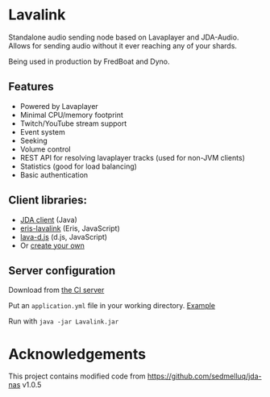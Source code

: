 # Lavalink
Standalone audio sending node based on Lavaplayer and JDA-Audio.
Allows for sending audio without it ever reaching any of your shards.

Being used in production by FredBoat and Dyno.

## Features
* Powered by Lavaplayer
* Minimal CPU/memory footprint
* Twitch/YouTube stream support
* Event system
* Seeking
* Volume control
* REST API for resolving lavaplayer tracks (used for non-JVM clients)
* Statistics (good for load balancing)
* Basic authentication

## Client libraries:
* [JDA client](https://github.com/Frederikam/Lavalink/tree/master/LavalinkClient) (Java)
* [eris-lavalink](https://github.com/briantanner/eris-lavalink) (Eris, JavaScript)
* [lava-d.js](https://github.com/untocodes/lava-d.js) (d.js, JavaScript)
* Or [create your own](https://github.com/Frederikam/Lavalink/blob/master/IMPLEMENTATION.md)

## Server configuration
Download from [the CI server](https://ci.fredboat.com/viewLog.html?buildId=lastSuccessful&buildTypeId=Lavalink_Build&tab=artifacts&guest=1)

Put an `application.yml` file in your working directory. [Example](https://github.com/Frederikam/Lavalink/blob/master/LavalinkServer/application.yml.example)

Run with `java -jar Lavalink.jar`

# Acknowledgements
This project contains modified code from https://github.com/sedmelluq/jda-nas v1.0.5

